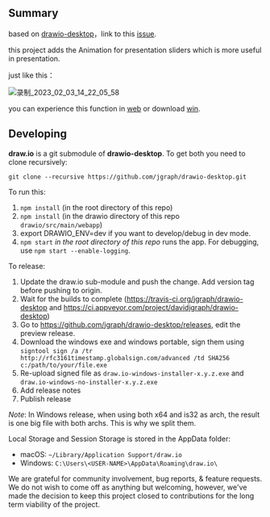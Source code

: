 Summary
-------
based on [drawio-desktop](https://github.com/jgraph/drawio-desktop)，link to this [issue](https://github.com/jgraph/drawio/issues/213).

this project adds the Animation for presentation sliders which is more useful in presentation.

just like this：

![录制_2023_02_03_14_22_05_58](https://user-images.githubusercontent.com/38103330/216527515-17ac41b3-0a8d-40c4-be16-6d5b08db3d89.gif)

you can experience this function in [web](http://43.138.251.145:2335/drawio-desktop/drawio/src/main/webapp/index.html?dev=1&sync=manual) or download [win](http://43.138.251.145:2335/drawio-desktop/dist/win-unpacked/draw.io.exe).

Developing
----------

**draw.io** is a git submodule of **drawio-desktop**. To get both you need to clone recursively:

`git clone --recursive https://github.com/jgraph/drawio-desktop.git`

To run this:
1. `npm install` (in the root directory of this repo)
2. `npm install` (in the drawio directory of this repo `drawio/src/main/webapp`)
3. export DRAWIO_ENV=dev if you want to develop/debug in dev mode.
4. `npm start` _in the root directory of this repo_ runs the app. For debugging, use `npm start --enable-logging`.

To release:
1. Update the draw.io sub-module and push the change. Add version tag before pushing to origin.
2. Wait for the builds to complete (https://travis-ci.org/jgraph/drawio-desktop and https://ci.appveyor.com/project/davidjgraph/drawio-desktop)
3. Go to https://github.com/jgraph/drawio-desktop/releases, edit the preview release.
4. Download the windows exe and windows portable, sign them using `signtool sign /a /tr http://rfc3161timestamp.globalsign.com/advanced /td SHA256 c:/path/to/your/file.exe`
5. Re-upload signed file as `draw.io-windows-installer-x.y.z.exe` and `draw.io-windows-no-installer-x.y.z.exe`
6. Add release notes
7. Publish release

*Note*: In Windows release, when using both x64 and is32 as arch, the result is one big file with both archs. This is why we split them.

Local Storage and Session Storage is stored in the AppData folder:

- macOS: `~/Library/Application Support/draw.io`
- Windows: `C:\Users\<USER-NAME>\AppData\Roaming\draw.io\`


We are grateful for community involvement, bug reports, & feature requests. We do
not wish to come off as anything but welcoming, however, we've
made the decision to keep this project closed to contributions for 
the long term viability of the project.
